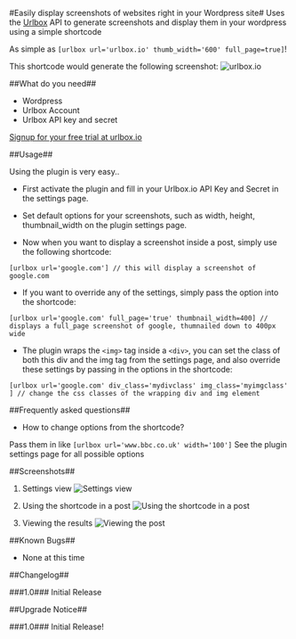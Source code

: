 ﻿#Easily display screenshots of websites right in your Wordpress site#
Uses the [Urlbox](https://urlbox.io) API to generate screenshots and display them in your wordpress using a simple shortcode

As simple as ```[urlbox url='urlbox.io' thumb_width='600' full_page=true]```!

This shortcode would generate the following screenshot:
![urlbox.io](https://api.urlbox.io/v1/ca482d7e-9417-4569-90fe-80f7c5e1c781/5efad4d9d0ce3b77f1ec529c8b201ad93beeb14c/png?url=urlbox.io&thumb_width=600&full_page=true)


##What do you need##

* Wordpress
* Urlbox Account
* Urlbox API key and secret 

[Signup for your free trial at urlbox.io](https://urlbox.io)

##Usage##

Using the plugin is very easy..

* First activate the plugin and fill in your Urlbox.io API Key and Secret in the settings page.

* Set default options for your screenshots, such as width, height, thumbnail_width on the plugin settings page.

* Now when you want to display a screenshot inside a post, simply use the following shortcode:

```[urlbox url='google.com'] // this will display a screenshot of google.com ```

* If you want to override any of the settings, simply pass the option into the shortcode:

```[urlbox url='google.com' full_page='true' thumbnail_width=400] // displays a full_page screenshot of google, thumnailed down to 400px wide```

* The plugin wraps the ```<img>``` tag inside a ```<div>```, you can set the class of both this div and the img tag from the settings page, and also override these settings by passing in the options in the shortcode:

```[urlbox url='google.com' div_class='mydivclass' img_class='myimgclass' ] // change the css classes of the wrapping div and img element```


##Frequently asked questions##

* How to change options from the shortcode?

Pass them in like ```[urlbox url='www.bbc.co.uk' width='100']```
See the plugin settings page for all possible options

##Screenshots##

1. Settings view
![Settings view](https://raw.githubusercontent.com/urlbox-io/wordpress-screenshots/master/screenshot-1.png)

2. Using the shortcode in a post
![Using the shortcode in a post](https://raw.githubusercontent.com/urlbox-io/wordpress-screenshots/master/screenshot-2.png)

3. Viewing the results
![Viewing the post](https://raw.githubusercontent.com/urlbox-io/wordpress-screenshots/master/screenshot-3.png)

##Known Bugs##

* None at this time

##Changelog##

###1.0###
Initial Release

##Upgrade Notice##

###1.0###
Initial Release!